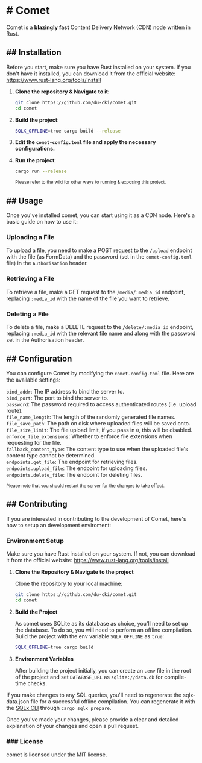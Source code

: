 # # Comet

Comet is a **blazingly fast** Content Delivery Network (CDN) node written in Rust.

## ## Installation

Before you start, make sure you have Rust installed on your system. If you don't have it installed, you can download it from the official website: <https://www.rust-lang.org/tools/install>

1. **Clone the repository & Navigate to it**:

    ```bash
    git clone https://github.com/du-cki/comet.git
    cd comet
    ```

3. **Build the project**:

    ```bash
    SQLX_OFFLINE=true cargo build --release
    ```

4. **Edit the `comet-config.toml` file and apply the necessary configurations.**

5. **Run the project**:

    ```bash
    cargo run --release
    ```
    
    <sup>Please refer to the wiki for other ways to running & exposing this project.</sup>

## ## Usage

Once you've installed comet, you can start using it as a CDN node. Here's a basic guide on how to use it:

### Uploading a File

To upload a file, you need to make a POST request to the `/upload` endpoint with the file (as FormData) and the password (set in the `comet-config.toml` file) in the `Authorisation` header.

### Retrieving a File

To retrieve a file, make a GET request to the `/media/:media_id` endpoint, replacing `:media_id` with the name of the file you want to retrieve.

### Deleting a File

To delete a file, make a DELETE request to the `/delete/:media_id` endpoint, replacing `:media_id` with the relevant file name and along with the password set in the Authorisation header.

## ## Configuration

You can configure Comet by modifying the `comet-config.toml` file. Here are the available settings:

`bind_addr`: The IP address to bind the server to. <br />
`bind_port`: The port to bind the server to. <br />
`password`: The password required to access authenticated routes (i.e. upload route). <br />
`file_name_length`: The length of the randomly generated file names. <br />
`file_save_path`: The path on disk where uploaded files will be saved onto. <br />
`file_size_limit`: The file upload limit, if you pass in `0`, this will be disabled. <br /> 
`enforce_file_extensions`: Whether to enforce file extensions when requesting for the file. <br />
`fallback_content_type`: The content type to use when the uploaded file's content type cannot be determined. <br />
`endpoints.get_file`: The endpoint for retrieving files. <br />
`endpoints.upload_file`: The endpoint for uploading files. <br />
`endpoints.delete_file`: The endpoint for deleting files. <br />

<sup>Please note that you should restart the server for the changes to take effect. </sup>

## ## Contributing

If you are interested in contributing to the development of Comet, here's how to setup an development enviroment:

### Environment Setup

Make sure you have Rust installed on your system. If not, you can download it from the official website: <https://www.rust-lang.org/tools/install>

1. **Clone the Repository & Navigate to the project**

   Clone the repository to your local machine:

   ```bash
   git clone https://github.com/du-cki/comet.git
   cd comet
   ```

2. **Build the Project**

    As comet uses SQLite as its database as choice, you'll need to set up the database. To do so, you will need to perform
    an offline compilation. Build the project with the env variable `SQLX_OFFLINE` as `true`:

    ```bash
    SQLX_OFFLINE=true cargo build
    ```

3. **Environment Variables**

    After building the project initially, you can create an `.env` file in the root of the project and set `DATABASE_URL` as `sqlite://data.db` for compile-time checks.

If you make changes to any SQL queries, you'll need to regenerate the sqlx-data.json file for a successful offline compilation. You can regenerate it with the [SQLx CLI](https://github.com/launchbadge/sqlx/tree/main/sqlx-cli) through `cargo sqlx prepare`.

Once you've made your changes, please provide a clear and detailed explanation of your changes and open a pull request.

### ### License

comet is licensed under the MIT license.
